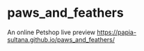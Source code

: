 # paws_and_feathers
An online Petshop
live preview 
https://papia-sultana.github.io/paws_and_feathers/
